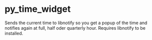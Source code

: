 py_time_widget
==============
Sends the current time to libnotify so you get a popup of the time and notifies again at full, half oder quarterly hour.
Requires libnotify to be installed.
